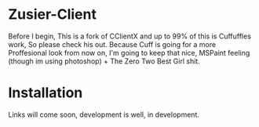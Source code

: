 # Zusier-Client
Before I begin, This is a fork of CClientX and up to 99% of this is Cuffuffles work, So please check his out. Because Cuff is going for a more Proffesional look from now on, I'm going to keep that nice, MSPaint feeling (though im using photoshop) + The Zero Two Best Girl shit.

# Installation
Links will come soon, development is well, in development.
